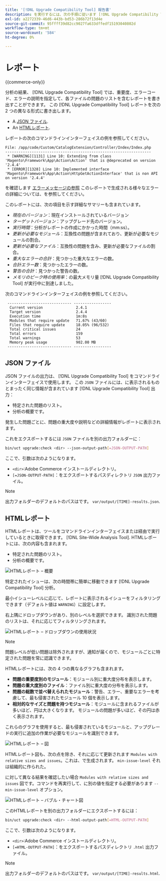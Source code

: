 ```yaml
---
title: '[!DNL Upgrade Compatibility Tool] 報告書'
description: を実行するには、次の手順に従います [!DNL Upgrade Compatibility Tool] Adobe Commerce プロジェクトで、を行います。
exl-id: a2272339-46d6-443b-bd53-286b72f13d4e
source-git-commit: 95ffff39d82cc9027fa633dffedf15193040802d
workflow-type: tm+mt
source-wordcount: '584'
ht-degree: 0%

---
```


# レポート

{{commerce-only}}

分析の結果、 [!DNL Upgrade Compatibility Tool] では、重要度、エラーコード、エラーの説明を指定して、各ファイルの問題のリストを含むレポートを書き出すことができます。 この [!DNL Upgrade Compatibility Tool] レポートを次の 2 つの異なる形式に書き出します。

- A [JSON ファイル](reports.md#json-file).
- An [HTMLレポート](reports.md#html-report).

レポートの次のコマンドラインインターフェイスの例を参照してください。

```terminal
File: /app/code/Custom/CatalogExtension/Controller/Index/Index.php
------------------------------------------------------------------
 * [WARNING][1131] Line 10: Extending from class 'Magento\Framework\App\Action\Action' that is @deprecated on version '2.4.4'
 * [ERROR][1328] Line 10: Implemented interface 'Magento\Framework\App\Action\HttpGetActionInterface' that is non API on version '2.4.4'
```

を確認します [エラーメッセージの参照](../upgrade-compatibility-tool/error-messages.md) このレポートで生成される様々なエラーの詳細については、を参照してください。

このレポートには、次の項目を示す詳細なサマリーも含まれています。

- *現在のバージョン*：現在インストールされているバージョン
- *ターゲットバージョン*：アップグレード先のバージョン。
- *実行時間*：分析がレポートの作成にかかった時間（mm:ss）。
- *更新が必要なモジュール*：互換性の問題が含まれており、更新が必要なモジュールの割合。
- *更新が必要なファイル*：互換性の問題を含み、更新が必要なファイルの割合。
- *重大なエラーの合計*：見つかった重大なエラーの数。
- *合計エラー数*：見つかったエラーの数。
- *警告の合計*：見つかった警告の数。
- *メモリのピーク時の使用率*：の最大メモリ量 [!DNL Upgrade Compatibility Tool] が実行中に到達しました。

次のコマンドラインインターフェイスの例を参照してください。

```terminal
 ----------------------------- ----------------- 
  Current version               2.4.1            
  Target version                2.4.4            
  Execution time                1m:8s            
  Modules that require update   71.67% (43/60)   
  Files that require update     18.05% (96/532)  
  Total critical issues         24               
  Total errors                  159              
  Total warnings                53               
  Memory peak usage             902.00 MB        
 ----------------------------- ----------------- 
```

## JSON ファイル

JSON ファイルの出力は、 [!DNL Upgrade Compatibility Tool] をコマンドラインインターフェイスで使用します。 この `JSON` ファイルには、に表示されるものとまったく同じ情報が含まれています [!DNL Upgrade Compatibility Tool] 出力：

- 特定された問題のリスト。
- 分析の概要です。

発生した問題ごとに、問題の重大度や説明などの詳細情報がレポートに表示されます。

これをエクスポートするには `JSON` ファイルを別の出力フォルダーに：

```bash
bin/uct upgrade:check <dir> --json-output-path[=JSON-OUTPUT-PATH]
```

ここで、引数は次のようになります。

- `<dir>`:Adobe Commerce インストールディレクトリ。
- `[=JSON-OUTPUT-PATH]`：をエクスポートするパスディレクトリ `JSON` 出力ファイル。

>[!NOTE]
>
> 出力フォルダーのデフォルトのパスはです。 `var/output/[TIME]-results.json`.

## HTMLレポート

HTMLレポートは、ツールをコマンドラインインターフェイスまたは経由で実行しているときに取得できます。 [!DNL Site-Wide Analysis Tool]. HTMLレポートには、次の内容も含まれます。

- 特定された問題のリスト。
- 分析の概要です。

![HTMLレポート – 概要](../../assets/upgrade-guide/uct-html-summary.png)

特定されたイシューは、次の時間帯に簡単に移動できます [!DNL Upgrade Compatibility Tool] 分析。

最小イシューレベルに応じて、レポートに表示されるイシューをフィルタリングできます（デフォルト値は `WARNING`）に設定します。

右上隅にドロップダウンがあり、別のレベルを選択できます。 識別された問題のリストは、それに応じてフィルタリングされます。

![HTMLレポート – ドロップダウンの使用状況](../../assets/upgrade-guide/uct-html-filtered-issues-list.png)

>[!NOTE]
>
> 問題レベルが低い問題は除外されますが、通知が届くので、モジュールごとに特定された問題を常に認識できます。

HTMLレポートには、次の 4 つの異なるグラフも含まれます。

- **問題の重要度別のモジュール**：モジュール別に重大度分布を表示します。
- **問題の重大度別のファイル**：ファイル別に重大度の分布を表示します。
- **問題の総数で並べ替えられたモジュール**：警告、エラー、重要なエラーを考慮して、最も侵害されたモジュール 10 個を表示します。
- **相対的なサイズと問題を持つモジュール**：モジュールに含まれるファイルが多いほど、円は大きくなります。 モジュールの問題が多いほど、その円は赤く表示されます。

これらのグラフを使用すると、最も侵害されているモジュールと、アップグレードの実行に追加の作業が必要なモジュールを識別できます。

![HTMLレポート – 図](../../assets/upgrade-guide/uct-html-diagrams.png)

HTMLレポート図も、次の点を除き、それに応じて更新されます `Modules with relative sizes and issues`。これは、で生成されます。 `min-issue-level` それは組織的に作られた。

に対して異なる結果を確認したい場合 `Modules with relative sizes and issues` 図です。コマンドを再実行して、に別の値を指定する必要があります `--min-issue-level` オプション。

![HTMLレポート – バブル・チャート図](../../assets/upgrade-guide/uct-html-filtered-diagrams.png)

このHTMLレポートを別の出力フォルダーにエクスポートするには：

```bash
bin/uct upgrade:check <dir> --html-output-path[=HTML-OUTPUT-PATH]
```

ここで、引数は次のようになります。

- `<dir>`:Adobe Commerce インストールディレクトリ。
- `[=HTML-OUTPUT-PATH]`：をエクスポートするパスディレクトリ `.html` 出力ファイル。

>[!NOTE]
>
> 出力フォルダーのデフォルトのパスはです。 `var/output/[TIME]-results.html`.
